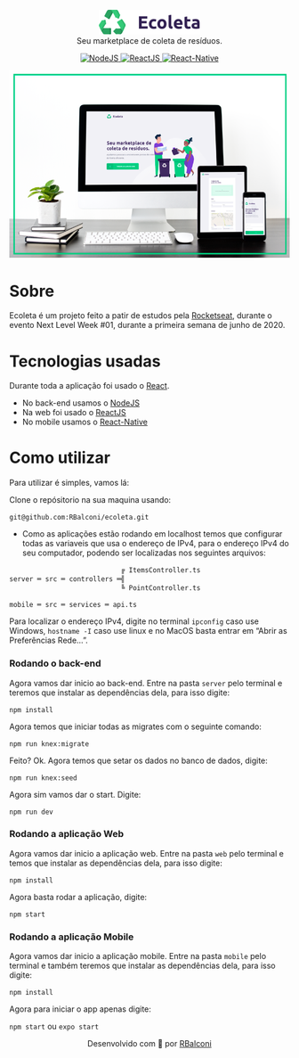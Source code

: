 
<p align="center">
  <img src="https://github.com/RBalconi/ecoleta/blob/master/mobile/src/assets/logo.png" alt="Ecoleta Logo" /> 
  <br/> Seu marketplace de coleta de resíduos.
</p>
<p align="center">
  <a href="https://nodejs.org/en/">
    <img src="https://img.shields.io/static/v1?label=Node&message=JS&color=blue?style=plastic&logo=Node.js" alt="NodeJS" />
  </a>
  <a href="https://reactjs.org/">
    <img src="https://img.shields.io/static/v1?label=React&message=JS&color=blue?style=plastic&logo=React" alt="ReactJS" />
  </a>
  <a href="https://reactnative.dev/">
    <img src="https://img.shields.io/static/v1?label=React&message=Native&color=blue?style=plastic&logo=React" alt="React-Native" />
  </a>
</p>
<p align="center">
<img src="https://github.com/RBalconi/ecoleta/blob/master/devices-ecoleta.png" alt="Aparelho exibindo o app/website"/>
</p>


# Sobre
Ecoleta é um projeto feito a patir de estudos pela [Rocketseat](https://rocketseat.com.br/), durante o evento Next Level Week #01, durante a primeira semana de junho de 2020.

# Tecnologias usadas
Durante toda a aplicação foi usado o [React](https://github.com/facebook/react).
* No back-end usamos o [NodeJS](https://nodejs.org/en/)
* Na web foi usado o [ReactJS](https://reactjs.org/)
* No mobile usamos o [React-Native](https://reactnative.dev/)

# Como utilizar

Para utilizar é simples, vamos lá:

Clone o repósitorio na sua maquina usando:
```
git@github.com:RBalconi/ecoleta.git
```

- Como as aplicações estão rodando em localhost temos que configurar todas as variaveis que usa o endereço de IPv4, para o endereço IPv4 do seu computador, podendo ser localizadas nos seguintes arquivos:
```
                            ╔ ItemsController.ts                      
server ═ src ═ controllers ═╣
                            ╚ PointController.ts
```
```
mobile ═ src ═ services ═ api.ts
```

Para localizar o endereço IPv4, digite no terminal ``ipconfig`` caso use Windows, ``hostname -I`` caso use linux e no MacOS basta entrar em “Abrir as Preferências Rede…”.

### Rodando o back-end
Agora vamos dar inicio ao back-end. 
Entre na pasta ``server`` pelo terminal e teremos que instalar as dependências dela, para isso digite:
```
npm install
```
Agora temos que iniciar todas as migrates com o seguinte comando:
```
npm run knex:migrate
```
Feito? Ok.
Agora temos que setar os dados no banco de dados, digite:
```
npm run knex:seed
```
Agora sim vamos dar o start. Digite:
```
npm run dev
```

### Rodando a aplicação Web
Agora vamos dar inicio a aplicação web.
Entre na pasta ``web`` pelo terminal e temos que instalar as dependências dela, para isso digite:
```
npm install
```
Agora basta rodar a aplicação, digite:
```
npm start
```



### Rodando a aplicação Mobile
Agora vamos dar inicio a aplicação mobile.
Entre na pasta ``mobile`` pelo terminal e também teremos que instalar as dependências dela, para isso digite:
```
npm install
```
Agora para iniciar o app apenas digite:

``npm start`` ou ``expo start``



<p align="center">
  Desenvolvido com 💜 por <a href="https://www.linkedin.com/in/rafael-balconi/">RBalconi</a>
</p>
